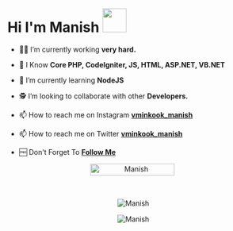 # Hi I'm Manish&nbsp;<a href="Hey"><img src="https://raw.githubusercontent.com/TOXIC-DEVIL/TOXIC-DEVIL/TOXIC-DEVIL-OFFICIAL/media/Hi.gif" width="48px"></a>

- 🧑‍🏫 I’m currently working **very hard.**

- 🤷 I Know **Core PHP, CodeIgniter, JS, HTML, ASP.NET, VB.NET**

- 📖 I’m currently learning **NodeJS**

- 🕵️ I’m looking to collaborate with other **Developers.**

- 📫 How to reach me on Instagram **[vminkook_manish](https://www.instagram.com/vminkook_manish/)**

- 📫 How to reach me on Twitter **[vminkook_manish](https://twitter.com/vminkook_manish)**

- 🆓 Don't Forget To **[Follow Me](https://github.com/manishkumar1601)**

<p align="center"> <a href="Manish"><img width="170px" height="24" src="https://komarev.com/ghpvc/?username=manishkumar1601&label=PROFILE%20VISITORS&color=green&style=flat-square" alt="Manish" /></a> </p><br> 


<div align="center">
<p>&nbsp;<img align="center" src="https://github-readme-stats.vercel.app/api?username=manishkumar1601&show_icons=true&theme=nightowl" alt="Manish" /></p>

<p>&nbsp;<img align="center" src="https://github-readme-stats.vercel.app/api/top-langs/?username=manishkumar1601&theme=algolia&layout=compact&langs_count=10&hide_border=true&show_icons=true" alt="Manish"/></p></a><br> 

